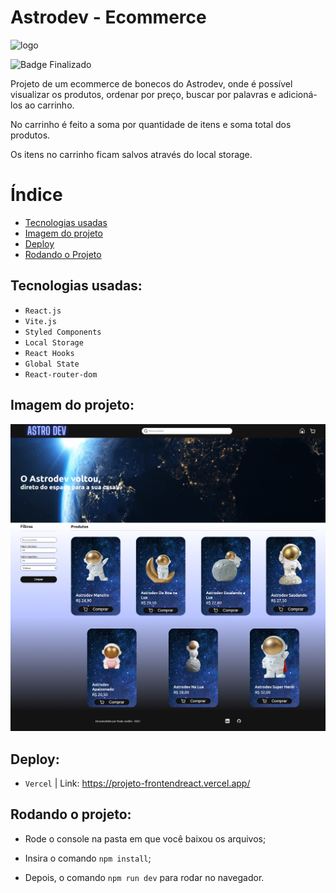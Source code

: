# Astrodev - Ecommerce

![logo](./src/assets/logo.svg)


![Badge Finalizado](http://img.shields.io/static/v1?label=STATUS&message=FINALIZADO&color=GREEN&style=for-the-badge)
  

Projeto de um ecommerce de bonecos do Astrodev, onde é possível visualizar os produtos, ordenar por preço, buscar por palavras e adicioná-los ao carrinho.  

No carrinho é feito a soma por quantidade de itens e soma total dos produtos.    

Os itens no carrinho ficam salvos através do local storage.


# Índice

* [Tecnologias usadas](#tecnologias-usadas)
* [Imagem do projeto](#imagem-do-projeto)
* [Deploy](#deploy)
* [Rodando o Projeto](#rodando-o-projeto)


## Tecnologias usadas:

- ``React.js``
- ``Vite.js``
- ``Styled Components``
- ``Local Storage``
- ``React Hooks``
- ``Global State``
- ``React-router-dom``  


## Imagem do projeto:  

![imagem do ecommerce](./site.png)


## Deploy:

- ``Vercel`` | Link: <https://projeto-frontendreact.vercel.app/>


## Rodando o projeto:
- Rode o console na pasta em que você baixou os arquivos;

- Insira o comando ``npm install``;

- Depois, o comando ``npm run dev`` para rodar no navegador.
